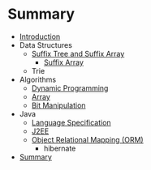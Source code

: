 # Summary

* [Introduction](README.md)
* Data Structures
   * [Suffix Tree and Suffix Array](suffix_tree_and_suffix_array.md)
       * [Suffix Array](suffix_array.md)
   * Trie
* Algorithms
   * [Dynamic Programming](dynamic_programming.md)
   * [Array](array.md)
   * [Bit Manipulation](bit_manipulation.md)
* Java
   * [Language Specification](java_language_specification.md)
   * [J2EE](j2ee.md)
   * [Object Relational Mapping (ORM)](object_relational_mapping.md)
       * hibernate
* [Summary](SUMMARY.md)

